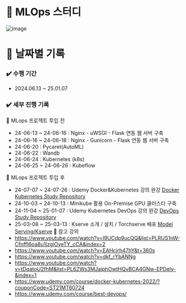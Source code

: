# 📖 MLOps 스터디

![image](https://github.com/min731/MLOps-Study/assets/115389344/29f8293c-3e9e-46e8-8964-35f074da7698)

# 📅 날짜별 기록<br>

### ✔️ 수행 기간
- 2024.06.13 ~ 25.01.07

### ✔️ 세부 진행 기록
🔹 MLops 프로젝트 투입 전
- 24-06-13 ~ 24-06-16 : Nginx - uWSGI - Flask 연동 웹 서버 구축
- 24-06-16 ~ 24-06-18 : Nginx - Gunicorn - Flask 연동 웹 서버 구축
- 24-06-20 : Pycaret(AutoML) 
- 24-06-22 : Wandb
- 24-06-24 : Kubernetes (k8s)
- 24-06-25 ~ 24-06-26 : Kubeflow

🔹 MLops 프로젝트 투입 후
- 24-07-07 ~ 24-07-26 : Udemy Docker&Kubernetes 강의 완강 [Docker Kubernetes Study Repository](https://github.com/min731/Docker_Kubernetes_Study)
- 24-10-03 ~ 24-10-13 : Minikube 활용 On-Premise GPU 클러스터 구축
- 24-11-04 ~ 25-01-07 : Udemy Kubernetes DevOps 강의 완강 [DevOps Study Repository](https://github.com/min731/DevOps_Study)
- 25-03-08 ~ 25-03-13 : Kserve 소개 / 설치 / Torchserve 배포 [Model Serving/Kserve](https://min731.github.io/categories/model-serving/)
📒 참고 강의<br>
- https://www.youtube.com/watch?v=I9UCdp9ucQQ&list=PLRUS1nW-Cfnffl6oa8u1jzgiOyeTY_cCA&index=2
- https://www.youtube.com/watch?v=EAHcirh47hY&t=360s
- https://www.youtube.com/watch?v=dkf_rYbANNg
- https://www.youtube.com/watch?v=tDqatoU2fhM&list=PL6ZWs3MJaiphOwtHQvBCA4GNw-EPDely-&index=1
- https://www.udemy.com/course/docker-kubernetes-2022/?couponCode=ST21MT60724
- https://www.udemy.com/course/best-devops/
